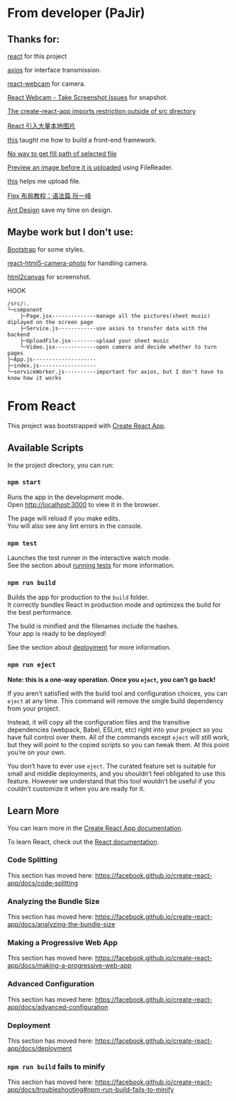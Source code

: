 # From developer (PaJir)

## Thanks for:

[react](reactjs.org) for this project

[axios](https://www.npmjs.com/package/axios) for interface transmission. 

[react-webcam](https://github.com/mozmorris/react-webcam) for camera.

[React Webcam - Take Screenshot Issues](https://stackoverflow.com/questions/39312341/react-webcam-take-screenshot-issues) for snapshot. 

[The create-react-app imports restriction outside of src directory](https://stackoverflow.com/questions/44114436/the-create-react-app-imports-restriction-outside-of-src-directory)

[React 引入大量本地图片](https://segmentfault.com/q/1010000009641349)

[this](https://docs.qq.com/scenario/link.html?url=https%3A%2F%2Fwww.howtoing.com%2Fhow-to-build-a-modern-web-application-to-manage-customer-information-with-django-and-react-on-ubuntu-18-04&pid=300000000$AhjHJyFiQlaR&cid=144115213471797152) taught me how to build a front-end framework. 

[No way to get fill path of selected file](https://stackoverflow.com/questions/15201071/how-to-get-full-path-of-selected-file-on-change-of-input-type-file-using-jav)

[Preview an image before it is uploaded](https://stackoverflow.com/questions/4459379/preview-an-image-before-it-is-uploaded) using FileReader. 

[this](https://www.geeksforgeeks.org/file-uploading-in-react-js/) helps me upload file.

[Flex 布局教程：语法篇 阮一峰](http://www.ruanyifeng.com/blog/2015/07/flex-grammar.html)

[Ant Design](https://ant.design/components/overview-cn/) save my time on design. 

## Maybe work but I don't use:

[Bootstrap](https://getbootstrap.com/) for some styles. 

[react-html5-camera-photo](https://www.npmjs.com/package/react-html5-camera-photo) for handling camera. 

[html2canvas](https://github.com/niklasvh/html2canvas/) for screenshot. 

HOOK

```
/src/:.
└─component
    ├─Page.jsx--------------manage all the pictures(sheet music) diplayed on the screen page
    ├─Service.js------------use axios to transfer data with the backend
    ├─UploadFile.jsx--------upload your sheet music
    └─Video.jsx-------------open camera and decide whether to turn pages
├─App.js--------------------
├─index.js------------------
└─serviceWorker.js----------important for axios, but I don't have to know how it works
```

# From React

This project was bootstrapped with [Create React App](https://github.com/facebook/create-react-app).

## Available Scripts

In the project directory, you can run:

### `npm start`

Runs the app in the development mode.<br />
Open [http://localhost:3000](http://localhost:3000) to view it in the browser.

The page will reload if you make edits.<br />
You will also see any lint errors in the console.

### `npm test`

Launches the test runner in the interactive watch mode.<br />
See the section about [running tests](https://facebook.github.io/create-react-app/docs/running-tests) for more information.

### `npm run build`

Builds the app for production to the `build` folder.<br />
It correctly bundles React in production mode and optimizes the build for the best performance.

The build is minified and the filenames include the hashes.<br />
Your app is ready to be deployed!

See the section about [deployment](https://facebook.github.io/create-react-app/docs/deployment) for more information.

### `npm run eject`

**Note: this is a one-way operation. Once you `eject`, you can’t go back!**

If you aren’t satisfied with the build tool and configuration choices, you can `eject` at any time. This command will remove the single build dependency from your project.

Instead, it will copy all the configuration files and the transitive dependencies (webpack, Babel, ESLint, etc) right into your project so you have full control over them. All of the commands except `eject` will still work, but they will point to the copied scripts so you can tweak them. At this point you’re on your own.

You don’t have to ever use `eject`. The curated feature set is suitable for small and middle deployments, and you shouldn’t feel obligated to use this feature. However we understand that this tool wouldn’t be useful if you couldn’t customize it when you are ready for it.

## Learn More

You can learn more in the [Create React App documentation](https://facebook.github.io/create-react-app/docs/getting-started).

To learn React, check out the [React documentation](https://reactjs.org/).

### Code Splitting

This section has moved here: https://facebook.github.io/create-react-app/docs/code-splitting

### Analyzing the Bundle Size

This section has moved here: https://facebook.github.io/create-react-app/docs/analyzing-the-bundle-size

### Making a Progressive Web App

This section has moved here: https://facebook.github.io/create-react-app/docs/making-a-progressive-web-app

### Advanced Configuration

This section has moved here: https://facebook.github.io/create-react-app/docs/advanced-configuration

### Deployment

This section has moved here: https://facebook.github.io/create-react-app/docs/deployment

### `npm run build` fails to minify

This section has moved here: https://facebook.github.io/create-react-app/docs/troubleshooting#npm-run-build-fails-to-minify
